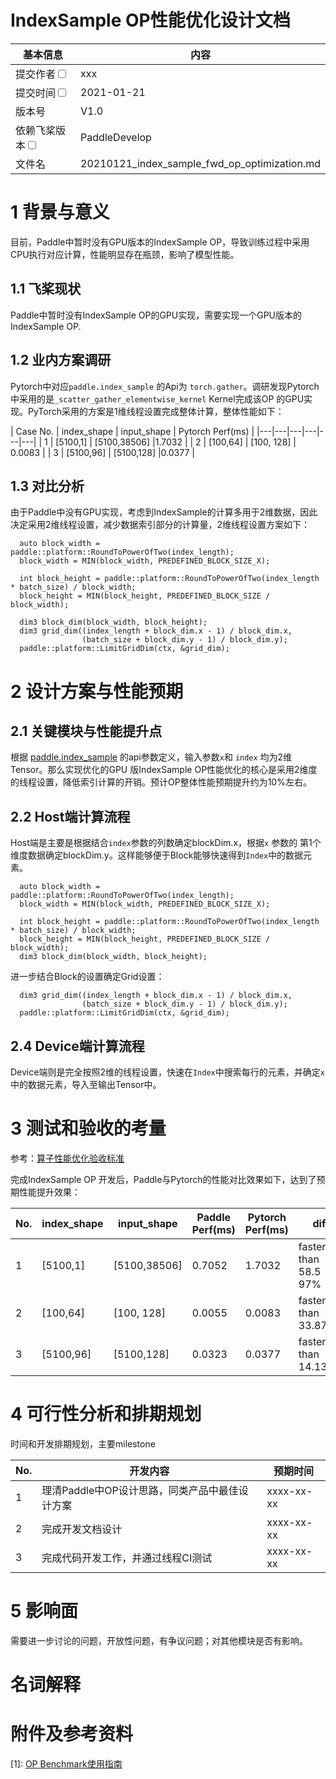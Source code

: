 # IndexSample OP性能优化设计文档


| 基本信息                                                     | 内容                                                         |
| ------------------------------------------------------------ | ------------------------------------------------------------- |
| 提交作者<input type="checkbox" class="rowselector hidden">   | xxx   |                                         
| 提交时间<input type="checkbox" class="rowselector hidden">   | 2021-01-21 |                                                
| 版本号                                                 | V1.0  |                       
| 依赖飞桨版本<input type="checkbox" class="rowselector hidden">| PaddleDevelop|                      
| 文件名                    | 20210121_index_sample_fwd_op_optimization.md<br> |


# 1 背景与意义
目前，Paddle中暂时没有GPU版本的IndexSample OP，导致训练过程中采用CPU执行对应计算，性能明显存在瓶颈，影响了模型性能。

## 1.1 飞桨现状

Paddle中暂时没有IndexSample OP的GPU实现，需要实现一个GPU版本的IndexSample OP.

## 1.2 业内方案调研

Pytorch中对应`paddle.index_sample` 的Api为 `torch.gather`。调研发现Pytorch中采用的是`_scatter_gather_elementwise_kernel` Kernel完成该OP 的GPU实现。PyTorch采用的方案是1维线程设置完成整体计算，整体性能如下：

| Case No. | index_shape | input_shape | Pytorch Perf(ms) |
|---|---|---|---|---|---|
| 1 | [5100,1] | [5100,38506] |1.7032 | 
| 2 | [100,64]  |  [100, 128] | 0.0083 |
| 3 | [5100,96] | [5100,128]  |0.0377  |

## 1.3 对比分析

由于Paddle中没有GPU实现，考虑到IndexSample的计算多用于2维数据，因此决定采用2维线程设置，减少数据索引部分的计算量，2维线程设置方案如下：

```
  auto block_width = paddle::platform::RoundToPowerOfTwo(index_length);
  block_width = MIN(block_width, PREDEFINED_BLOCK_SIZE_X);
  
  int block_height = paddle::platform::RoundToPowerOfTwo(index_length * batch_size) / block_width;
  block_height = MIN(block_height, PREDEFINED_BLOCK_SIZE / block_width);

  dim3 block_dim(block_width, block_height);
  dim3 grid_dim((index_length + block_dim.x - 1) / block_dim.x,
                (batch_size + block_dim.y - 1) / block_dim.y);
  paddle::platform::LimitGridDim(ctx, &grid_dim);
```

# 2 设计方案与性能预期

## 2.1 关键模块与性能提升点

根据 [paddle.index_sample](https://www.paddlepaddle.org.cn/documentation/docs/zh/api/paddle/index_sample_cn.html#index-sample) 的api参数定义，输入参数`x`和 `index` 均为2维Tensor。那么实现优化的GPU 版IndexSample OP性能优化的核心是采用2维度的线程设置，降低索引计算的开销。预计OP整体性能预期提升约为10%左右。

## 2.2 Host端计算流程

Host端是主要是根据结合`index`参数的列数确定blockDim.x，根据`x` 参数的 第1个维度数据确定blockDim.y。这样能够便于Block能够快速得到`Index`中的数据元素。

```
  auto block_width = paddle::platform::RoundToPowerOfTwo(index_length);
  block_width = MIN(block_width, PREDEFINED_BLOCK_SIZE_X);
  
  int block_height = paddle::platform::RoundToPowerOfTwo(index_length * batch_size) / block_width;
  block_height = MIN(block_height, PREDEFINED_BLOCK_SIZE / block_width);
  dim3 block_dim(block_width, block_height);
```

进一步结合Block的设置确定Grid设置：

```
  dim3 grid_dim((index_length + block_dim.x - 1) / block_dim.x,
                (batch_size + block_dim.y - 1) / block_dim.y);
  paddle::platform::LimitGridDim(ctx, &grid_dim);
```

## 2.4 Device端计算流程

Device端则是完全按照2维的线程设置，快速在`Index`中搜索每行的元素，并确定`x`中的数据元素，导入至输出Tensor中。

# 3 测试和验收的考量

参考：[算子性能优化验收标准](http://agroup.baidu.com/paddle-perf/md/article/4892913)

完成IndexSample OP 开发后，Paddle与Pytorch的性能对比效果如下，达到了预期性能提升效果：

| No. | index_shape | input_shape | Paddle Perf(ms) | Pytorch Perf(ms) | diff |
|---|---|---|---|---|---|
| 1 | [5100,1] | [5100,38506] |  0.7052 | 1.7032 |  faster than 58.5 97% |
| 2 | [100,64]  |  [100, 128] | 0.0055 | 0.0083 | faster than 33.874% |
| 3 | [5100,96] | [5100,128]  | 0.0323  |  0.0377  |  faster than  14.131% |


# 4 可行性分析和排期规划

时间和开发排期规划，主要milestone

| No. | 开发内容 | 预期时间 |
|---|---|---|
| 1 | 理清Paddle中OP设计思路，同类产品中最佳设计方案  | xxxx-xx-xx |
| 2 | 完成开发文档设计  | xxxx-xx-xx |
| 3 | 完成代码开发工作，并通过线程CI测试 | xxxx-xx-xx |


# 5 影响面

需要进一步讨论的问题，开放性问题，有争议问题；对其他模块是否有影响。



# 名词解释



# 附件及参考资料
[1]: [OP Benchmark使用指南](https://github.com/PaddlePaddle/benchmark/blob/master/api/README.md)

